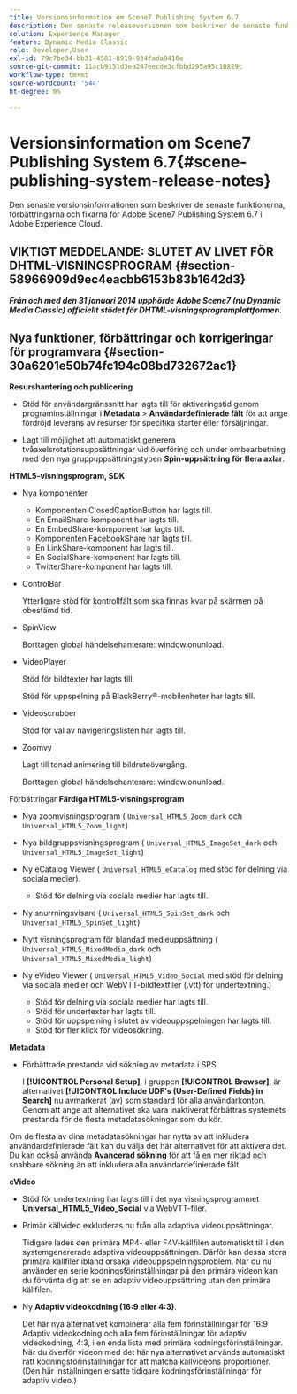 ```yaml
---
title: Versionsinformation om Scene7 Publishing System 6.7
description: Den senaste releaseversionen som beskriver de senaste funktionerna, förbättringarna och korrigeringarna för Adobe Scene7 Publishing System 6.7, en del av Adobe Experience Manager-lösningen i Adobe Experience Cloud.
solution: Experience Manager
feature: Dynamic Media Classic
role: Developer,User
exl-id: 79c7be34-bb31-4581-8919-934fada9410e
source-git-commit: 11acb9151d3ea247eecde3cfbbd295a95c10829c
workflow-type: tm+mt
source-wordcount: '544'
ht-degree: 0%

---
```


# Versionsinformation om Scene7 Publishing System 6.7{#scene-publishing-system-release-notes}

Den senaste versionsinformationen som beskriver de senaste funktionerna, förbättringarna och fixarna för Adobe Scene7 Publishing System 6.7 i Adobe Experience Cloud.

## VIKTIGT MEDDELANDE: SLUTET AV LIVET FÖR DHTML-VISNINGSPROGRAM {#section-58966909d9ec4eacbb6153b83b1642d3}

***Från och med den 31 januari 2014 upphörde Adobe Scene7 (nu Dynamic Media Classic) officiellt stödet för DHTML-visningsprogramplattformen.***

## Nya funktioner, förbättringar och korrigeringar för programvara {#section-30a6201e50b74fc194c08bd732672ac1}

**Resurshantering och publicering**

* Stöd för användargränssnitt har lagts till för aktiveringstid genom programinställningar i **Metadata** > **Användardefinierade fält** för att ange fördröjd leverans av resurser för specifika starter eller försäljningar.

<!--   [More information](http://help.adobe.com/en_US/scene7/using/WS08F62297-36A5-4c35-9D4E-5BE38C41D39C.html). -->

* Lagt till möjlighet att automatiskt generera tvåaxelsrotationsuppsättningar vid överföring och under ombearbetning med den nya gruppuppsättningstypen **Spin-uppsättning för flera axlar**.

<!--   [More information](http://help.adobe.com/en_US/scene7/using/WSf6ef983f54a76485-20cc30b112624e7b244-7fff.html). -->

**HTML5-visningsprogram, SDK**

<!-- The *Adobe Scene7 HTML5 Viewers SDK* is available as part of the SDK download from Adobe Developer Connection.

[More information](http://help.adobe.com/en_US/scene7/using/WSd4272150f67705c11b002eec12fcba4dee6-8000.html). -->

* Nya komponenter

   * Komponenten ClosedCaptionButton har lagts till.
   * En EmailShare-komponent har lagts till.
   * En EmbedShare-komponent har lagts till.
   * Komponenten FacebookShare har lagts till.
   * En LinkShare-komponent har lagts till.
   * En SocialShare-komponent har lagts till.
   * TwitterShare-komponent har lagts till.

* ControlBar

  Ytterligare stöd för kontrollfält som ska finnas kvar på skärmen på obestämd tid.

* SpinView

  Borttagen global händelsehanterare: window.onunload.

* VideoPlayer

  Stöd för bildtexter har lagts till.

  Stöd för uppspelning på BlackBerry®-mobilenheter har lagts till.

* Videoscrubber

  Stöd för val av navigeringslisten har lagts till.

* Zoomvy

  Lagt till tonad animering till bildruteövergång.

  Borttagen global händelsehanterare: window.onunload.

Förbättringar
**Färdiga HTML5-visningsprogram**

* Nya zoomvisningsprogram ( `Universal_HTML5_Zoom_dark` och `Universal_HTML5_Zoom_light`)
* Nya bildgruppsvisningsprogram ( `Universal_HTML5_ImageSet_dark` och `Universal_HTML5_ImageSet_light`)
* Ny eCatalog Viewer ( `Universal_HTML5_eCatalog` med stöd för delning via sociala medier).

   * Stöd för delning via sociala medier har lagts till.

* Ny snurrningsvisare ( `Universal_HTML5_SpinSet_dark` och `Universal_HTML5_SpinSet_light`)

* Nytt visningsprogram för blandad medieuppsättning ( `Universal_HTML5_MixedMedia_dark` och `Universal_HTML5_MixedMedia_light`)
* Ny eVideo Viewer ( `Universal_HTML5_Video_Social` med stöd för delning via sociala medier och WebVTT-bildtextfiler (.vtt) för undertextning.)

   * Stöd för delning via sociala medier har lagts till.
   * Stöd för undertexter har lagts till.
   * Stöd för uppspelning i slutet av videouppspelningen har lagts till.
   * Stöd för fler klick för videosökning.

<!-- [Viewer preset compatibility matrix](http://help.adobe.com/en_US/scene7/using/WS6E593DEA-7D81-4cd6-84B0-85E8BB274176.html).

[Adding captions to eVideo](http://help.adobe.com/en_US/scene7/using/WS98ca2e6790647c06-6f6f53e137b959f094-8000.html). -->
**Metadata**

* Förbättrade prestanda vid sökning av metadata i SPS

  I **[!UICONTROL Personal Setup]**, i gruppen **[!UICONTROL Browser]**, är alternativet **[!UICONTROL Include UDF's (User-Defined Fields) in Search]** nu avmarkerat (av) som standard för alla användarkonton. Genom att ange att alternativet ska vara inaktiverat förbättras systemets prestanda för de flesta metadatasökningar som du kör.

<!--   [Personal Setup](http://help.adobe.com/en_US/scene7/using/WSCAAE9C8A-F172-43a8-B134-6163E7C80218.html). -->

Om de flesta av dina metadatasökningar har nytta av att inkludera användardefinierade fält kan du välja det här alternativet för att aktivera det. Du kan också använda **Avancerad sökning** för att få en mer riktad och snabbare sökning än att inkludera alla användardefinierade fält.

<!--   [Advanced search](http://help.adobe.com/en_US/scene7/using/WS259993e42159a215-1c6a66df1265272619e-7ff5.html). -->

**eVideo**

* Stöd för undertextning har lagts till i det nya visningsprogrammet **Universal_HTML5_Video_Social** via WebVTT-filer.

<!--   [Adding captions to eVideo](http://help.stage.adobe.com/en_US/scene7/using/WS98ca2e6790647c06-6f6f53e137b959f094-8000.html). -->

* Primär källvideo exkluderas nu från alla adaptiva videouppsättningar.

  Tidigare lades den primära MP4- eller F4V-källfilen automatiskt till i den systemgenererade adaptiva videouppsättningen. Därför kan dessa stora primära källfiler ibland orsaka videouppspelningsproblem. När du nu använder en serie kodningsförinställningar på den primära videon kan du förvänta dig att se en adaptiv videouppsättning utan den primära källfilen.

* Ny **Adaptiv videokodning (16:9 eller 4:3)**.

  Det här nya alternativet kombinerar alla fem förinställningar för 16:9 Adaptiv videokodning och alla fem förinställningar för adaptiv videokodning, 4:3, i en enda lista med primära kodningsförinställningar. När du överför videon med det här nya alternativet används automatiskt rätt kodningsförinställningar för att matcha källvideons proportioner. (Den här inställningen ersatte tidigare kodningsförinställningar för adaptiv video.)

<!--   [More information](http://help.stage.adobe.com/en_US/scene7/using/WSE86ACF2B-BD50-4c48-A1D7-9CD4405B62D0.html). -->
